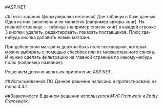 #ASP.NET

##Текст задания (формулировка неточная)
Две таблицы в базе данных. Одна из них заполнена и не меняется (например aвторы
книг). На главной странице -- таблица (например список книг) в каждой строчке 3
кнопки: удалить, редактировать, показать поставщиков. Плюс где-нибудь кнопка
добавить новый магазин. 

При добавлении магазина должно быть поле поставщики, которых можно выбирать с
помощью checkbox или из множественного списка. И нужно сделать фильтрацию на
главной странице по какому-нибудь полю (например название).

Решением должно являться приложение ASP.NET.

##Использованное ПО
Данное решение написано и протестировано на mono 4.4.1

##Зависимости
В данном решении используется *MVC Framwork* и *Entity Framework*.
